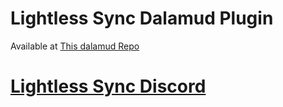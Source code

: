 # Lightless Sync Dalamud Plugin

Available at [This dalamud Repo](https://repo.lightless-sync.org/)

# [Lightless Sync Discord](https://discord.gg/Lightless)

